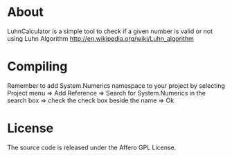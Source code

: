About
==============

LuhnCalculator is a simple tool to check if a given number is valid or not using Luhn Algorithm http://en.wikipedia.org/wiki/Luhn_algorithm

Compiling
==============
Remember to add System.Numerics namespace to your project by selecting Project menu => Add Reference => Search for System.Numerics in the search box => check the check box beside the name => Ok
 
License
=============

The source code is released under the Affero GPL License.
